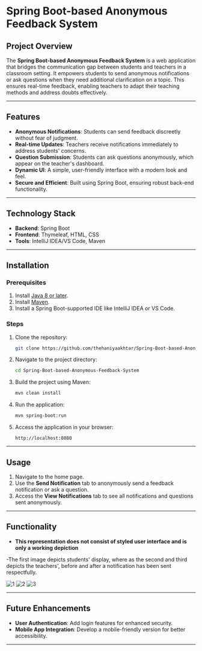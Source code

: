 
# Spring Boot-based Anonymous Feedback System  

## Project Overview  
The **Spring Boot-based Anonymous Feedback System** is a web application that bridges the communication gap between students and teachers in a classroom setting. It empowers students to send anonymous notifications or ask questions when they need additional clarification on a topic. This ensures real-time feedback, enabling teachers to adapt their teaching methods and address doubts effectively.  

---

## Features  
- **Anonymous Notifications**: Students can send feedback discreetly without fear of judgment.  
- **Real-time Updates**: Teachers receive notifications immediately to address students' concerns.  
- **Question Submission**: Students can ask questions anonymously, which appear on the teacher's dashboard.  
- **Dynamic UI**: A simple, user-friendly interface with a modern look and feel.  
- **Secure and Efficient**: Built using Spring Boot, ensuring robust back-end functionality.  

---

## Technology Stack  
- **Backend**: Spring Boot  
- **Frontend**: Thymeleaf, HTML, CSS  
- **Tools**: IntelliJ IDEA/VS Code, Maven  

---

## Installation  

### Prerequisites  
1. Install [Java 8 or later](https://www.oracle.com/java/technologies/javase-downloads.html).  
2. Install [Maven](https://maven.apache.org/install.html).  
3. Install a Spring Boot-supported IDE like IntelliJ IDEA or VS Code.  

### Steps  
1. Clone the repository:  
   ```bash  
   git clone https://github.com/thehaniyaakhtar/Spring-Boot-based-Anonymous-Feedback-System  
   
2. Navigate to the project directory:  
   ```bash  
   cd Spring-Boot-based-Anonymous-Feedback-System 
   ```  
3. Build the project using Maven:  
   ```bash  
   mvn clean install  
   ```  
4. Run the application:  
   ```bash  
   mvn spring-boot:run  
   ```  
5. Access the application in your browser:  
   ```
   http://localhost:8080  
   ```
   
---

## Usage  
1. Navigate to the home page.
2. Use the **Send Notification** tab to anonymously send a feedback notification or ask a question.  
3. Access the **View Notifications** tab to see all notifications and questions sent anonymously.  

---
## Functionality
- **This representation does not consist of styled user interface and is only a working depiction**

-The first image depicts students' display, where as the second and third depicts the teachers', before and after a notification has been sent respectfully.

![1](https://github.com/user-attachments/assets/3ef8387f-951f-4b0a-994f-692708561aa2)
![2](https://github.com/user-attachments/assets/5e0a6baa-219a-4ad4-9098-571a359504c5)
![3](https://github.com/user-attachments/assets/db12ecb8-5139-49d9-a7b6-e8007ea60603)

---
## Future Enhancements  
- **User Authentication**: Add login features for enhanced security.  
- **Mobile App Integration**: Develop a mobile-friendly version for better accessibility.  


---
